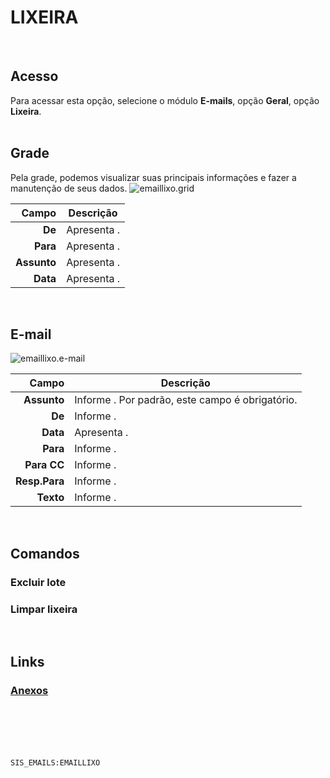 # LIXEIRA
<br>

## Acesso
Para acessar esta opção, selecione o módulo **E-mails**, opção **Geral**, opção **Lixeira**.
<br>
<br>

## Grade
Pela grade, podemos visualizar suas principais informações e fazer a manutenção de seus dados.
![emaillixo.grid](https://raw.githubusercontent.com/netforcews/docs-erp/master/e-mails/imagens/emaillixo.grid.png)

Campo | Descrição
--:|---
**De** | Apresenta .
**Para** | Apresenta .
**Assunto** | Apresenta .
**Data** | Apresenta .
<br>

## E-mail
![emaillixo.e-mail](https://raw.githubusercontent.com/netforcews/docs-erp/master/e-mails/imagens/emaillixo.e-mail.png)

Campo | Descrição
--:|---
**Assunto** | Informe . Por padrão, este campo é obrigatório.
**De** | Informe .
**Data** | Apresenta .
**Para** | Informe .
**Para CC** | Informe .
**Resp.Para** | Informe .
**Texto** | Informe .
<br>

## Comandos
### Excluir lote
### Limpar lixeira
<br>

## Links
### [Anexos](/geral/emailanexos.md)
<br>
<br>
<br>
<br>

```SIS_EMAILS:EMAILLIXO```
